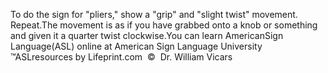 To do the sign for "pliers," show a "grip" and "slight 
			twist" movement.  Repeat.The movement is as if you have grabbed onto a knob or something and 
			given it a quarter twist clockwise.You can learn 
		AmericanSign 
		Language(ASL) online at American Sign Language University ™ASLresources by Lifeprint.com  ©  Dr. William Vicars